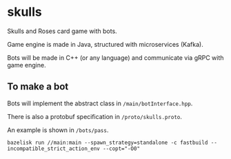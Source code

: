 # skulls

Skulls and Roses card game with bots. 

Game engine is made in Java, structured with microservices (Kafka). 

Bots will be made in C++ (or any language) and communicate via gRPC with game engine. 

## To make a bot

Bots will implement the abstract class in `/main/botInterface.hpp`. 

There is also a protobuf specification in `/proto/skulls.proto`. 

An example is shown in `/bots/pass`. 

```
bazelisk run //main:main --spawn_strategy=standalone -c fastbuild --incompatible_strict_action_env --copt="-O0"
```